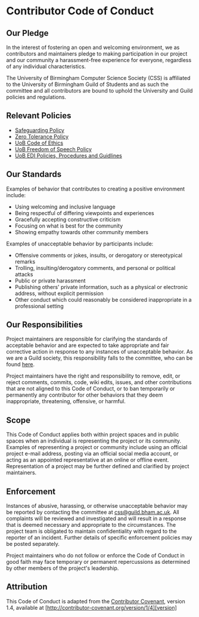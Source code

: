 # Contributor Code of Conduct

## Our Pledge

In the interest of fostering an open and welcoming environment, we as contributors and maintainers pledge to making participation in our project and our community a harassment-free experience for everyone, regardless of any individual characteristics. 

The University of Birmingham Computer Science Society (CSS) is affiliated to the University of Birmingham Guild of Students and as such the committee and all contributors are bound to uphold the University and Guild policies and regulations. 

## Relevant Policies
* [Safeguarding Policy](https://www.guildofstudents.com/about/safeguardingpolicy/)
* [Zero Tolerance Policy](https://www.guildofstudents.com/pageassets/footer/resourcespublications/Zero-Tolerance-Policy(1).pdf)
* [UoB Code of Ethics](https://www.birmingham.ac.uk/documents/university/governance/code-of-ethics/code-of-ethics-approved-by-council-april-2018.pdf)
* [UoB Freedom of Speech Policy](https://intranet.birmingham.ac.uk/as/registry/legislation/documents/public/non-cohort-legislation/cop-freedom-of-speech.pdf)
* [UoB EDI Policies, Procedures and Guidlines](https://intranet.birmingham.ac.uk/collaboration/equality/policies-and-procedures.aspx)


## Our Standards

Examples of behavior that contributes to creating a positive environment
include:

* Using welcoming and inclusive language
* Being respectful of differing viewpoints and experiences
* Gracefully accepting constructive criticism
* Focusing on what is best for the community
* Showing empathy towards other community members

Examples of unacceptable behavior by participants include:

* Offensive comments or jokes, insults, or derogatory or stereotypical remarks
* Trolling, insulting/derogatory comments, and personal or political attacks
* Public or private harassment
* Publishing others' private information, such as a physical or electronic
  address, without explicit permission
* Other conduct which could reasonably be considered inappropriate in a
  professional setting

## Our Responsibilities

Project maintainers are responsible for clarifying the standards of acceptable
behavior and are expected to take appropriate and fair corrective action in
response to any instances of unacceptable behavior. As we are a Guild society, this responsibility falls to the committee, who can be found [here](https://cssbham.com/committee).

Project maintainers have the right and responsibility to remove, edit, or
reject comments, commits, code, wiki edits, issues, and other contributions
that are not aligned to this Code of Conduct, or to ban temporarily or
permanently any contributor for other behaviors that they deem inappropriate,
threatening, offensive, or harmful.

## Scope

This Code of Conduct applies both within project spaces and in public spaces
when an individual is representing the project or its community. Examples of
representing a project or community include using an official project e-mail
address, posting via an official social media account, or acting as an appointed
representative at an online or offline event. Representation of a project may be
further defined and clarified by project maintainers.

## Enforcement

Instances of abusive, harassing, or otherwise unacceptable behavior may be
reported by contacting the committee at [css@guild.bham.ac.uk](mailto:css@guild.bham.ac.uk). All
complaints will be reviewed and investigated and will result in a response that
is deemed necessary and appropriate to the circumstances. The project team is
obligated to maintain confidentiality with regard to the reporter of an incident.
Further details of specific enforcement policies may be posted separately.

Project maintainers who do not follow or enforce the Code of Conduct in good
faith may face temporary or permanent repercussions as determined by other
members of the project's leadership.

## Attribution

This Code of Conduct is adapted from the [Contributor Covenant][homepage], version 1.4,
available at [http://contributor-covenant.org/version/1/4][version]

[homepage]: http://contributor-covenant.org
[version]: http://contributor-covenant.org/version/1/4/